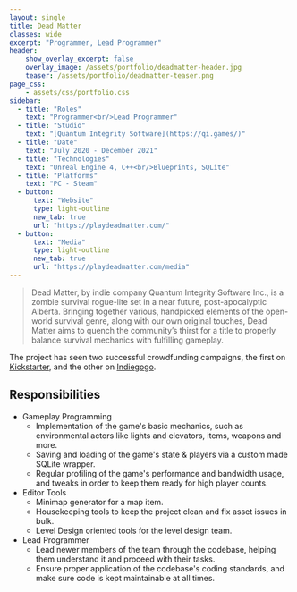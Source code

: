 ```yaml
---
layout: single
title: Dead Matter
classes: wide
excerpt: "Programmer, Lead Programmer"
header:
    show_overlay_excerpt: false
    overlay_image: /assets/portfolio/deadmatter-header.jpg
    teaser: /assets/portfolio/deadmatter-teaser.png
page_css:
    - assets/css/portfolio.css
sidebar:
  - title: "Roles"
    text: "Programmer<br/>Lead Programmer"
  - title: "Studio"
    text: "[Quantum Integrity Software](https://qi.games/)"
  - title: "Date"
    text: "July 2020 - December 2021"
  - title: "Technologies"
    text: "Unreal Engine 4, C++<br/>Blueprints, SQLite"
  - title: "Platforms"
    text: "PC - Steam"
  - button:
      text: "Website"
      type: light-outline
      new_tab: true
      url: "https://playdeadmatter.com/"
  - button:
      text: "Media"
      type: light-outline
      new_tab: true
      url: "https://playdeadmatter.com/media"
---
```


> Dead Matter, by indie company Quantum Integrity Software Inc., is a zombie survival rogue-lite set in a near future, post-apocalyptic Alberta. Bringing together various, handpicked elements of the open-world survival genre, along with our own original touches, Dead Matter aims to quench the community’s thirst for a title to properly balance survival mechanics with fulfilling gameplay.

The project has seen two successful crowdfunding campaigns, the first on [Kickstarter](https://www.kickstarter.com/projects/qisoftware/dead-matter), and the other on [Indiegogo](https://www.indiegogo.com/projects/dead-matter#/).

## Responsibilities

- Gameplay Programming
  - Implementation of the game's basic mechanics, such as environmental actors like lights and elevators, items, weapons and more.
  - Saving and loading of the game's state & players via a custom made SQLite wrapper. 
  - Regular profiling of the game's performance and bandwidth usage, and tweaks in order to keep them ready for high player counts.
- Editor Tools
  - Minimap generator for a map item.
  - Housekeeping tools to keep the project clean and fix asset issues in bulk. 
  - Level Design oriented tools for the level design team.
- Lead Programmer
  - Lead newer members of the team through the codebase, helping them understand it and proceed with their tasks.
  - Ensure proper application of the codebase's coding standards, and make sure code is kept maintainable at all times.
